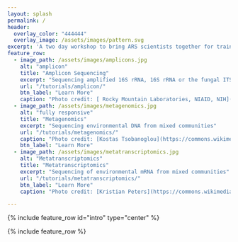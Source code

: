 ```yaml
---
layout: splash
permalink: /
header:
  overlay_color: "444444"
  overlay_image: /assets/images/pattern.svg
excerpt: 'A two day workshop to bring ARS scientists together for training and community building around microbiome research.'
feature_row:
  - image_path: /assets/images/amplicons.jpg
    alt: "amplicon"
    title: "Amplicon Sequencing"
    excerpt: "Sequencing amplified 16S rRNA, 16S rRNA or the fungal ITS"
    url: "/tutorials/amplicon/"
    btn_label: "Learn More"
    caption: "Photo credit: [ Rocky Mountain Laboratories, NIAID, NIH](https://commons.wikimedia.org/wiki/File:SalmonellaNIAID.jpg)"
  - image_path: /assets/images/metagenomics.jpg
    alt: "fully responsive"
    title: "Metagenomics"
    excerpt: "Sequencing environmental DNA from mixed communities"
    url: "/tutorials/metagenomics/"
    caption: "Photo credit: [Kostas Tsobanoglou](https://commons.wikimedia.org/wiki/File:Diatoms-HCMR.jpg)"
    btn_label: "Learn More"
  - image_path: /assets/images/metatranscriptomics.jpg
    alt: "Metatranscriptomics"
    title: "Metatranscriptomics"
    excerpt: "Sequencing of environmental mRNA from mixed communities"
    url: "/tutorials/metatranscriptomics/"
    btn_label: "Learn More"
    caption: "Photo credit: [Kristian Peters](https://commons.wikimedia.org/wiki/File:Plagiomnium_affine_laminazellen.jpeg)"

---
```



{% include feature_row id="intro" type="center" %}

{% include feature_row %}
